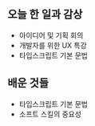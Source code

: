 ## 오늘 한 일과 감상

- 아이디어 및 기획 회의
- 개발자를 위한 UX 특강
- 타입스크립트 기본 문법

## 배운 것들

- 타입스크립트 기본 문법
- 소프트 스킬의 중요성
